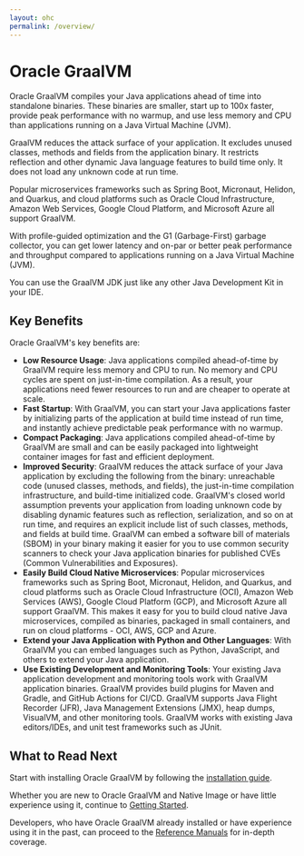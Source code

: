 ```yaml
---
layout: ohc
permalink: /overview/
---
```


# Oracle GraalVM

Oracle GraalVM compiles your Java applications ahead of time into standalone binaries. 
These binaries are smaller, start up to 100x faster, provide peak performance with no warmup, and use less memory and CPU than applications running on a Java Virtual Machine (JVM).

GraalVM reduces the attack surface of your application. 
It excludes unused classes, methods and fields from the application binary. 
It restricts reflection and other dynamic Java language features to build time only. 
It does not load any unknown code at run time.

Popular microservices frameworks such as Spring Boot, Micronaut, Helidon, and Quarkus, and cloud platforms such as Oracle Cloud Infrastructure, Amazon Web Services, Google Cloud Platform, and Microsoft Azure all support GraalVM.

With profile-guided optimization and the G1 (Garbage-First) garbage collector, you can get lower latency and on-par or better peak performance and throughput compared to applications running on a Java Virtual Machine (JVM).

You can use the GraalVM JDK just like any other Java Development Kit in your IDE.

## Key Benefits

Oracle GraalVM's key benefits are:

* **Low Resource Usage**: Java applications compiled ahead-of-time by GraalVM require less memory and CPU to run. No memory and CPU cycles are spent on just-in-time compilation. As a result, your applications need fewer resources to run and are cheaper to operate at scale.
* **Fast Startup**: With GraalVM, you can start your Java applications faster by initializing parts of the application at build time instead of run time, and instantly achieve predictable peak performance with no warmup.
* **Compact Packaging**: Java applications compiled ahead-of-time by GraalVM are small and can be easily packaged into lightweight container images for fast and efficient deployment.
* **Improved Security**: GraalVM reduces the attack surface of your Java application by excluding the following from the binary: unreachable code (unused classes, methods, and fields), the just-in-time compilation infrastructure, and build-time initialized code. GraalVM's closed world assumption prevents your application from loading unknown code by disabling dynamic features such as reflection, serialization, and so on at run time, and requires an explicit include list of such classes, methods, and fields at build time. GraalVM can embed a software bill of materials (SBOM) in your binary making it easier for you to use common security scanners to check your Java application binaries for published CVEs (Common Vulnerabilities and Exposures).
* **Easily Build Cloud Native Microservices**: Popular microservices frameworks such as Spring Boot, Micronaut, Helidon, and Quarkus, and cloud platforms such as Oracle Cloud Infrastructure (OCI), Amazon Web Services (AWS), Google Cloud Platform (GCP), and Microsoft Azure all support GraalVM. This makes it easy for you to build cloud native Java microservices, compiled as binaries, packaged in small containers, and run on cloud platforms - OCI, AWS, GCP and Azure.
* **Extend your Java Application with Python and Other Languages**: With GraalVM you can embed languages such as Python, JavaScript, and others to extend your Java application.
* **Use Existing Development and Monitoring Tools**: Your existing Java application development and monitoring tools work with GraalVM application binaries. GraalVM provides build plugins for Maven and Gradle, and GitHub Actions for CI/CD. GraalVM supports Java Flight Recorder (JFR), Java Management Extensions (JMX), heap dumps, VisualVM, and other monitoring tools. GraalVM works with existing Java editors/IDEs, and unit test frameworks such as JUnit.

## What to Read Next

Start with installing Oracle GraalVM by following the [installation guide](../getting-started/graalvm-enterprise/installation.md).

Whether you are new to Oracle GraalVM and Native Image or have little experience using it, continue to [Getting Started](../reference-manual/native-image/README.md).

Developers, who have Oracle GraalVM already installed or have experience using it in the past, can proceed to the [Reference Manuals](../reference-manual/reference-manuals.md) for in-depth coverage.
